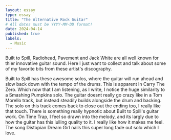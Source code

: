 ```yaml
---
layout: essay
type: essay
title: "The Alternative Rock Guitar"
# All dates must be YYYY-MM-DD format!
date: 2024-04-14
published: true
labels:
  - Music
---
```

Built to Spill, Radiohead, Pavement and Jack White are all well known for thier innovative guitar sound. Here I just want to collect and talk about some of my favorite bits from these artist's discography. 

Built to Spill has these awesome solos, where the guitar will run ahead and slow back down with the tempo of the drums. This is apparent In Carry The Zero. Which now that I am listening, as I write, I notice the huge similarity to a Smashing Pumpkins solo. The guitar doesnt really go crazy like in a Tom Morello track, but instead steadily builds alongside the drum and backing. The solo on this track comes back to close out the ending too, I really like that touch. There is something really hypnotic about Built to Spill's guitar work. On Time Trap, I feel so drawn into the melody, and its largly due to how the guitar has this lulling quality to it. I really like how it makes me feel. The song Distopian Dream Girl nails this super long fade out solo which I love.



